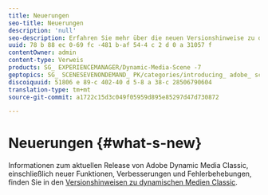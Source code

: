 ```yaml
---
title: Neuerungen
seo-title: Neuerungen
description: 'null'
seo-description: Erfahren Sie mehr über die neuen Versionshinweise zu dynamischen Medien Classic.
uuid: 78 b 88 ec 0-69 fc -481 b-af 54-4 c 2 d 0 a 31057 f
contentOwner: admin
content-type: Verweis
products: SG_ EXPERIENCEMANAGER/Dynamic-Media-Scene -7
geptopics: SG_ SCENESEVENONDEMAND_ PK/categories/introducing_ adobe_ scene 7
discoiquuid: 51806 e 89-c 402-40 d 5-8 a 38-c 28506790604
translation-type: tm+mt
source-git-commit: a1722c15d3c049f05959d895e85297d47d730872

---
```



# Neuerungen {#what-s-new}

Informationen zum aktuellen Release von Adobe Dynamic Media Classic, einschließlich neuer Funktionen, Verbesserungen und Fehlerbehebungen, finden Sie in den [Versionshinweisen zu dynamischen Medien Classic](https://marketing.adobe.com/resources/help/en_US/s7/release_notes/index.html).
